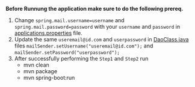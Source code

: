 **Before Runnung the application make sure to do the following prereq.**

1. Change `spring.mail.username=username` and `spring.mail.password=password` with your `username` and `password` in <a href=https://github.com/ritiktripathi/Leetcode-Daily-Problem-SES-service/blob/master/src/main/resources/application.properties>applications.properties</a> file.
2.  Update the same `useremail@id.com` and `userpassword` in <a href=https://github.com/ritiktripathi/Leetcode-Daily-Problem-SES-service/blob/master/src/main/java/com/dailyProblem/Daily/Problem/Dao/DaoClass.java>DaoClass.java</a> files `mailSender.setUsername("useremail@id.com");` and `mailSender.setPassword("userpassword");`
3. After successfully performing the `Step1` and `Step2` run  
    <ul>
    <li>mvn clean</li>
    <li>mvn package</li>
    <li>mvn spring-boot:run</li>
    </ul>